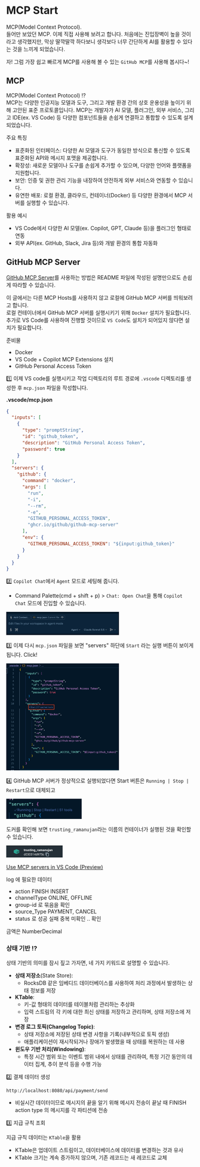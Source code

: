 # MCP Start

MCP(Model Context Protocol).  
들어만 보았던 MCP. 이제 직접 사용해 보려고 합니다. 처음에는 진입장벽이 높을 것이라고 생각했지만, 막상 딸깍딸깍 하다보니 생각보다 너무 간단하게 AI를 활용할 수 있다는 것을 느끼게 되었습니다.

자! 그럼 가장 쉽고 빠르게 MCP를 사용해 볼 수 있는 `GitHub MCP`를 사용해 봅시다~!

## MCP

MCP(Model Context Protocol) ⁉️  
MCP는 다양한 인공지능 모델과 도구, 그리고 개발 환경 간의 상호 운용성을 높이기 위해 고안된 표준 프로토콜입니다. MCP는 개발자가 AI 모델, 플러그인, 외부 서비스, 그리고 IDE(ex. VS Code) 등 다양한 컴포넌트들을 손쉽게 연결하고 통합할 수 있도록 설계되었습니다.

주요 특징
- 표준화된 인터페이스: 다양한 AI 모델과 도구가 동일한 방식으로 통신할 수 있도록 표준화된 API와 메시지 포맷을 제공합니다.
- 확장성: 새로운 모델이나 도구를 손쉽게 추가할 수 있으며, 다양한 언어와 플랫폼을 지원합니다.
- 보안: 인증 및 권한 관리 기능을 내장하여 안전하게 외부 서비스와 연동할 수 있습니다.
- 유연한 배포: 로컬 환경, 클라우드, 컨테이너(Docker) 등 다양한 환경에서 MCP 서버를 실행할 수 있습니다.

활용 예시
- VS Code에서 다양한 AI 모델(ex. Copilot, GPT, Claude 등)을 플러그인 형태로 연동
- 외부 API(ex. GitHub, Slack, Jira 등)와 개발 환경의 통합 자동화

## GitHub MCP Server

[GitHub MCP Server](https://github.com/github/github-mcp-server?tab=readme-ov-file#installation)를 사용하는 방법은 README 파일에 작성된 설명만으로도 손쉽게 따라할 수 있습니다.

이 글에서는 다른 MCP Hosts를 사용하지 않고 로컬에 GitHub MCP 서버를 띄워보려고 합니다.  
로컬 컨테이너에서 GitHub MCP 서버를 실행시키기 위해 `Docker` 설치가 필요합니다.  
추가로 VS Code를 사용하여 진행할 것이므로 `VS Code`도  설치가 되어있지 않다면 설치가 필요합니다.

준비물
- Docker
- VS Code + Copilot MCP Extensions 설치
- GitHub Personal Access Token

1️⃣ 이제 VS code를 실행시키고 작업 디렉토리의 루트 경로에 `.vscode` 디렉토리를 생성한 후 `mcp.json` 파일을 작성합니다.

**.vscode/mcp.json**


```json
{
  "inputs": [
    {
      "type": "promptString",
      "id": "github_token",
      "description": "GitHub Personal Access Token",
      "password": true
    }
  ],
  "servers": {
    "github": {
      "command": "docker",
      "args": [
        "run",
        "-i",
        "--rm",
        "-e",
        "GITHUB_PERSONAL_ACCESS_TOKEN",
        "ghcr.io/github/github-mcp-server"
      ],
      "env": {
        "GITHUB_PERSONAL_ACCESS_TOKEN": "${input:github_token}"
      }
    }
  }
}
```

2️⃣ `Copilot Chat`에서 `Agent` 모드로 세팅해 줍니다.
- Command Palette(cmd + shift + p) > `Chat: Open Chat`을 통해 `Copilot Chat` 모드에 진입할 수 있습니다.

<img src="../img/mcp/chat-tool.png" width="60%">

3️⃣ 이제 다시 `mcp.json` 파일을 보면 "servers" 하단에 `Start` 라는 실행 버튼이 보이게 됩니다. Click!

<img src="../img/mcp/mcp-md.png" width="60%">

4️⃣ GitHub MCP 서버가 정상적으로 실행되었다면 Start 버튼은 `Running | Stop | Restart`으로 대체되고 

<img src="../img/mcp/mcp-running.png" width="40%">

도커를 확인해 보면 `trusting_ramanujan`라는 이름의 컨테이너가 실행된 것을 확인할 수 있습니다.

<img src="../img/mcp/trusting_ramanujan.png" width="30%">






[Use MCP servers in VS Code (Preview)](https://code.visualstudio.com/docs/copilot/chat/mcp-servers)






log 에 필요한 데이터
- action FINISH INSERT
- channelType ONLINE, OFFLINE
- group-id 로 묶음을 확인
- source_Type PAYMENT, CANCEL
- status 로 성공 실패 중복 미확인 .. 확인


금액은
NumberDecimal





### 상태 기반 ⁉️

상태 기반의 의미를 잠시 짚고 가자면, 네 가지 키워드로 설명할 수 있습니다.
- **상태 저장소**(State Store):
  - RocksDB 같은 임베디드 데이터베이스를 사용하여 처리 과정에서 발생하는 상태 정보를 저장
- **KTable**:
  - 키-값 형태의 데이터를 테이블처럼 관리하는 추상화
  - 입력 스트림의 각 키에 대한 최신 상태를 저장하고 관리하며, 상태 저장소에 저장
- **변경 로그 토픽(Changelog Topic)**:
  - 상태 저장소에 저장된 상태 변경 사항을 기록(내부적으로 토픽 생성)
  - 애플리케이션이 재시작되거나 장애가 발생했을 때 상태를 복원하는 데 사용
- **윈도우 기반 처리(Windowing)**:
  - 특정 시간 범위 또는 이벤트 범위 내에서 상태를 관리하여, 특정 기간 동안의 데이터 집계, 추이 분석 등을 수행 가능












  

2️⃣ 결제 데이터 생성

```http
http://localhost:8080/api/payment/send
```

- 비실시간 데이터이므로 메시지의 끝을 알기 위해 메시지 전송이 끝날 때 FINISH action type 의 메시지를 각 파티션에 전송

3️⃣ 지급 규칙 조회

지급 규칙 데이터는 `KTable`을 활용
- KTable은 업데이트 스트림이고, 데이터베이스에 데이터를 변경하는 것과 유사
- KTable 크기는 계속 증가하지 않으며, 기존 레코드는 새 레코드로 교체





